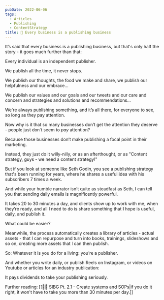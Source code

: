 ```yaml
---
pubDate: 2022-06-06
tags:
  - Articles
  - Publishing
  - ContentStrategy
title: 📄 Every business is a publishing business
---
```


It’s said that every business is a publishing business, but that's only half the story - it goes much further than that:

Every individual is an independent publisher.

We publish all the time, it never stops.

We publish our thoughts, the food we make and share, we publish our helpfulness and our embrace...

We publish our values and our goals and our tweets and our care and concern and strategies and solutions and recommendations...

We're always publishing something, and it’s all there, for everyone to see, so long as they pay attention.

Now why is it that so many businesses don’t get the attention they deserve - people just don’t seem to *pay* attention?

Because those businesses don’t make publishing a focal point in their marketing.

Instead, they just do it willy-nilly, or as an afterthought, or as "Content strategy, guys - we need a content strategy!"

But if you look at someone like Seth Godin, you see a publishing strategy that's been running for years, where he shares a useful idea with his subscribers 7 times a week.

And while your humble narrator isn’t quite as steadfast as Seth, I can tell you that sending daily emails is magnificently powerful.

It takes 20 to 30 minutes a day, and clients show up to work with me, when they’re ready, and all I need to do is share something that I hope is useful, daily, and publish it.

What could be easier?

Meanwhile, the process automatically creates a library of articles - actual assets - that I can repurpose and turn into books, trainings, slideshows and so on, creating more assets that I can then publish.

So: Whatever it is you do for a living: you’re a publisher.

And whether you write daily, or publish Reels on Instagram, or videos on Youtube or articles for an industry publication:

It pays dividends to take your publishing seriously.

Further reading: [[👨‍🎓 SIBG Pt. 2.1 - Create systems and SOPs|if you do it right, it won't have to take you more than 30 minutes per day.]]
